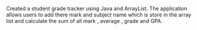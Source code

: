 Created a student grade tracker using Java and ArrayList. The application allows users to add there mark and subject name which is store in the array list and calculate the sum of all mark , average , grade and GPA.
